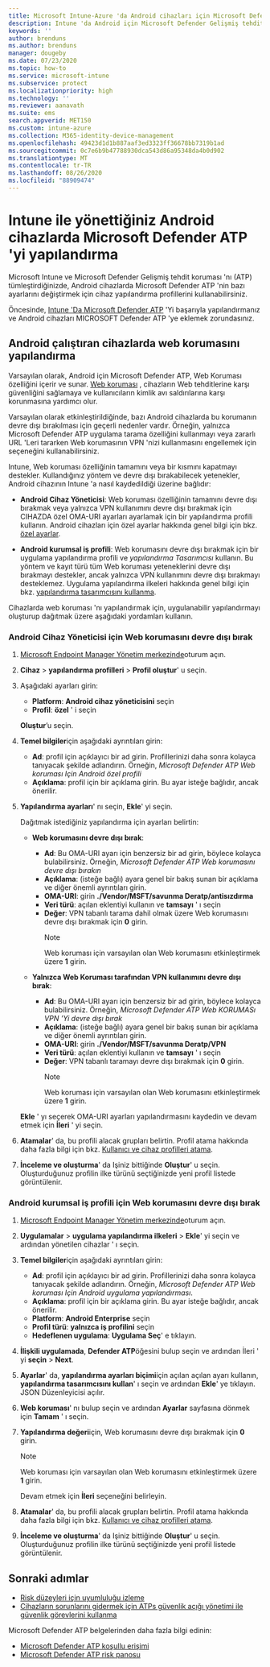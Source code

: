 ```yaml
---
title: Microsoft Intune-Azure 'da Android cihazları için Microsoft Defender ATP Web korumasını yönetme | Microsoft Docs
description: Intune 'da Android için Microsoft Defender Gelişmiş tehdit koruması (Microsoft Defender ATP) Web koruması 'nı yapılandırın.
keywords: ''
author: brenduns
ms.author: brenduns
manager: dougeby
ms.date: 07/23/2020
ms.topic: how-to
ms.service: microsoft-intune
ms.subservice: protect
ms.localizationpriority: high
ms.technology: ''
ms.reviewer: aanavath
ms.suite: ems
search.appverid: MET150
ms.custom: intune-azure
ms.collection: M365-identity-device-management
ms.openlocfilehash: 49423d1d1b887aaf3ed3323ff36678bb7319b1ad
ms.sourcegitcommit: 0c7e6b9b47788930dca543d86a95348da4b0d902
ms.translationtype: MT
ms.contentlocale: tr-TR
ms.lasthandoff: 08/26/2020
ms.locfileid: "88909474"
---
```

# <a name="configure-microsoft-defender-atp-on-android-devices-you-manage-with-intune"></a>Intune ile yönettiğiniz Android cihazlarda Microsoft Defender ATP 'yi yapılandırma

Microsoft Intune ve Microsoft Defender Gelişmiş tehdit koruması 'nı (ATP) tümleştirdiğinizde, Android cihazlarda Microsoft Defender ATP 'nin bazı ayarlarını değiştirmek için cihaz yapılandırma profillerini kullanabilirsiniz.

Öncesinde, [Intune 'Da Microsoft Defender ATP](../protect/advanced-threat-protection-configure.md) 'Yi başarıyla yapılandırmanız ve Android cihazları MICROSOFT Defender ATP 'ye eklemek zorundasınız.

## <a name="configure-web-protection-on-devices-that-run-android"></a>Android çalıştıran cihazlarda web korumasını yapılandırma

Varsayılan olarak, Android için Microsoft Defender ATP, Web Koruması özelliğini içerir ve sunar. [Web koruması](/windows/security/threat-protection/microsoft-defender-atp/web-protection-overview) , cihazların Web tehditlerine karşı güvenliğini sağlamaya ve kullanıcıların kimlik avı saldırılarına karşı korunmasına yardımcı olur.

Varsayılan olarak etkinleştirildiğinde, bazı Android cihazlarda bu korumanın devre dışı bırakılması için geçerli nedenler vardır. Örneğin, yalnızca Microsoft Defender ATP uygulama tarama özelliğini kullanmayı veya zararlı URL 'Leri tararken Web korumasının VPN 'nizi kullanmasını engellemek için seçeneğini kullanabilirsiniz.

Intune, Web koruması özelliğinin tamamını veya bir kısmını kapatmayı destekler. Kullandığınız yöntem ve devre dışı bırakabilecek yetenekler, Android cihazının Intune 'a nasıl kaydedildiği üzerine bağlıdır:

- **Android Cihaz Yöneticisi**: Web koruması özelliğinin tamamını devre dışı bırakmak veya yalnızca VPN kullanımını devre dışı bırakmak için CIHAZDA özel OMA-URI ayarları ayarlamak için bir yapılandırma profili kullanın. Android cihazları için özel ayarlar hakkında genel bilgi için bkz. [özel ayarlar](../configuration/custom-settings-android.md).

- **Android kurumsal iş profili**: Web korumasını devre dışı bırakmak için bir uygulama yapılandırma profili ve *yapılandırma Tasarımcısı* kullanın. Bu yöntem ve kayıt türü tüm Web koruması yeteneklerini devre dışı bırakmayı destekler, ancak yalnızca VPN kullanımını devre dışı bırakmayı desteklemez. Uygulama yapılandırma ilkeleri hakkında genel bilgi için bkz. [yapılandırma tasarımcısını kullanma](../apps/app-configuration-policies-use-android.md#use-the-configuration-designer).

Cihazlarda web koruması 'nı yapılandırmak için, uygulanabilir yapılandırmayı oluşturup dağıtmak üzere aşağıdaki yordamları kullanın.

### <a name="disable-web-protection-for-android-device-administrator"></a>Android Cihaz Yöneticisi için Web korumasını devre dışı bırak

1. [Microsoft Endpoint Manager Yönetim merkezinde](https://go.microsoft.com/fwlink/?linkid=2109431)oturum açın.

2. **Cihaz**  >  **yapılandırma profilleri**  >  **Profil oluştur**' u seçin.

3. Aşağıdaki ayarları girin:

   - **Platform**: **Android cihaz yöneticisini** seçin
   - **Profil**: **özel** ' i seçin

   **Oluştur**’u seçin.

4. **Temel bilgiler**için aşağıdaki ayrıntıları girin:

   - **Ad**: profil için açıklayıcı bir ad girin. Profillerinizi daha sonra kolayca tanıyacak şekilde adlandırın. Örneğin, *Microsoft Defender ATP Web koruması Için Android özel profili*
   - **Açıklama**: profil için bir açıklama girin. Bu ayar isteğe bağlıdır, ancak önerilir.

5. **Yapılandırma ayarları**' nı seçin, **Ekle**' yi seçin.

   Dağıtmak istediğiniz yapılandırma için ayarları belirtin:

   - **Web korumasını devre dışı bırak**:
     - **Ad**: Bu OMA-URI ayarı için benzersiz bir ad girin, böylece kolayca bulabilirsiniz. Örneğin, *Microsoft Defender ATP Web korumasını devre dışı bırakın*
     - **Açıklama**: (isteğe bağlı) ayara genel bir bakış sunan bir açıklama ve diğer önemli ayrıntıları girin.
     - **OMA-URI**: girin **./Vendor/MSFT/savunma Deratp/antisızdırma**
     - **Veri türü**: açılan eklentiyi kullanın ve **tamsayı** ' ı seçin
     - **Değer**: VPN tabanlı tarama dahil olmak üzere Web korumasını devre dışı bırakmak için **0** girin.
       > [!NOTE]
       > Web koruması için varsayılan olan Web korumasını etkinleştirmek üzere **1** girin.

   - **Yalnızca Web Koruması tarafından VPN kullanımını devre dışı bırak**:
     - **Ad**: Bu OMA-URI ayarı için benzersiz bir ad girin, böylece kolayca bulabilirsiniz. Örneğin, *Microsoft Defender ATP Web KORUMASı VPN 'Yi devre dışı bırak*
     - **Açıklama**: (isteğe bağlı) ayara genel bir bakış sunan bir açıklama ve diğer önemli ayrıntıları girin.
     - **OMA-URI**: girin **./Vendor/MSFT/savunma Deratp/VPN**
     - **Veri türü**: açılan eklentiyi kullanın ve **tamsayı** ' ı seçin
     - **Değer**: VPN tabanlı taramayı devre dışı bırakmak için **0** girin.
       > [!NOTE]
       > Web koruması için varsayılan olan Web korumasını etkinleştirmek üzere **1** girin.

   **Ekle** ' yı seçerek OMA-URI ayarları yapılandırmasını kaydedin ve devam etmek için **İleri** ' yi seçin.

6. **Atamalar**' da, bu profili alacak grupları belirtin. Profil atama hakkında daha fazla bilgi için bkz. [Kullanıcı ve cihaz profilleri atama](../configuration/device-profile-assign.md).

7. **İnceleme ve oluşturma**' da Işiniz bittiğinde **Oluştur**' u seçin. Oluşturduğunuz profilin ilke türünü seçtiğinizde yeni profil listede görüntülenir.

### <a name="disable-web-protection-for-android-enterprise-work-profile"></a>Android kurumsal iş profili için Web korumasını devre dışı bırak

1. [Microsoft Endpoint Manager Yönetim merkezinde](https://go.microsoft.com/fwlink/?linkid=2109431)oturum açın.

2. **Uygulamalar**  >  **uygulama yapılandırma ilkeleri**  >  **Ekle**' yi seçin ve ardından yönetilen cihazlar ' ı seçin.

3. **Temel bilgiler**için aşağıdaki ayrıntıları girin:

   - **Ad**: profil için açıklayıcı bir ad girin. Profillerinizi daha sonra kolayca tanıyacak şekilde adlandırın. Örneğin, *Microsoft Defender ATP Web koruması Için Android uygulama yapılandırması*.
   - **Açıklama**: profil için bir açıklama girin. Bu ayar isteğe bağlıdır, ancak önerilir.
   - **Platform**: **Android Enterprise** seçin
   - **Profil türü**: **yalnızca iş profilini** seçin
   - **Hedeflenen uygulama**: **Uygulama Seç**' e tıklayın.

4. **İlişkili uygulamada**, **Defender ATP**öğesini bulup seçin ve ardından İleri ' yi **seçin**  >  **Next**.

5. **Ayarlar**' da, **yapılandırma ayarları biçimi**için açılan açılan ayarı kullanın, **yapılandırma tasarımcısını kullan**' ı seçin ve ardından **Ekle**' ye tıklayın. JSON Düzenleyicisi açılır.

6. **Web koruması**' nı bulup seçin ve ardından **Ayarlar** sayfasına dönmek için **Tamam** ' ı seçin.

7. **Yapılandırma değeri**için, Web korumasını devre dışı bırakmak için **0** girin.

   > [!NOTE]
   > Web koruması için varsayılan olan Web korumasını etkinleştirmek üzere **1** girin.

   Devam etmek için **İleri** seçeneğini belirleyin.

8. **Atamalar**' da, bu profili alacak grupları belirtin. Profil atama hakkında daha fazla bilgi için bkz. [Kullanıcı ve cihaz profilleri atama](../configuration/device-profile-assign.md).

9. **İnceleme ve oluşturma**' da Işiniz bittiğinde **Oluştur**' u seçin. Oluşturduğunuz profilin ilke türünü seçtiğinizde yeni profil listede görüntülenir.

## <a name="next-steps"></a>Sonraki adımlar

- [Risk düzeyleri için uyumluluğu izleme](../protect/advanced-threat-protection-monitor.md)
- [Cihazların sorunlarını gidermek için ATPs güvenlik açığı yönetimi ile güvenlik görevlerini kullanma](../protect/atp-manage-vulnerabilities.md)

Microsoft Defender ATP belgelerinden daha fazla bilgi edinin:

- [Microsoft Defender ATP koşullu erişimi](/windows/security/threat-protection/microsoft-defender-atp/conditional-access)
- [Microsoft Defender ATP risk panosu](/windows/security/threat-protection/microsoft-defender-atp/security-operations-dashboard)